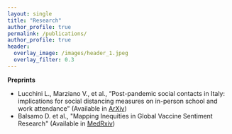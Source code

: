 ```yaml
---
layout: single
title: "Research"
author_profile: true
permalink: /publications/
author_profile: true
header:
  overlay_image: /images/header_1.jpeg
  overlay_filter: 0.3
---
```



**Preprints**
- Lucchini L., Marziano V., et al., “Post-pandemic social contacts in Italy: implications for social distancing measures on in-person school and work attendance”
(Available in [ArXiv](arXiv:2412.18549))
- Balsamo D. et al., "Mapping Inequities in Global Vaccine Sentiment Research"
(Available in [MedRxiv](https://doi.org/10.1101/2025.01.11.25320376))
